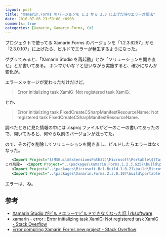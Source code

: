 ```yaml
---
layout: post
title: "Xamarin.Forms のバージョンを 1.2 から 2.3 に上げた時のエラー対処法"
date: 2016-07-06 23:59:00 +0900
comments: true
categories: [Xamarin, Xamarin.Forms, C#]
---
```

プロジェクトで使ってる Xamarin.Forms のバージョンを「1.2.3.6257」から「2.3.0.107」に上げたら、ビルドでエラーが発生するようになった。
<!--more-->

ググッてみると、「Xamarin Studio を再起動」とか「ソリューションを開き直せ」とか書いてある。
ホンマかいな？と思いながら実施すると、確かになんか変化が。

エラーメッセージが変わっただけだけど。

> Error initializing task XamlG: Not registered task XamlG.

とか、

> Error initializing task FixedCreateCSharpManifestResourceName: Not registered task FixedCreateCSharpManifestResourceName.

調べたときに見た情報の中には .csproj ファイルがどーのこーの書いてあったので、開いてみると、何やら以前のバージョンが残ってた。

ので、その行を削除してソリューションを開き直し、ビルドしたらエラーはなくなった。

```xml xxx.csproj
   <Import Project="$(MSBuildExtensionsPath32)\Microsoft\Portable\$(TargetFrameworkVersion)\Microsoft.Portable.CSharp.targets" />
これ削除→  <Import Project="..\packages\Xamarin.Forms.1.2.3.6257\build\portable-win+net45+wp80+MonoAndroid10+MonoTouch10\Xamarin.Forms.targets" Condition="Exists('..\packages\Xamarin.Forms.1.2.3.6257\build\portable-win+net45+wp80+MonoAndroid10+MonoTouch10\Xamarin.Forms.targets')" />
   <Import Project="..\packages\Microsoft.Bcl.Build.1.0.21\build\Microsoft.Bcl.Build.targets" Condition="Exists('..\packages\Microsoft.Bcl.Build.1.0.21\build\Microsoft.Bcl.Build.targets')" />
   <Import Project="..\packages\Xamarin.Forms.2.3.0.107\build\portable-win+net45+wp80+win81+wpa81+MonoAndroid10+MonoTouch10+Xamarin.iOS10\Xamarin.Forms.targets" Condition="Exists('..\packages\Xamarin.Forms.2.3.0.107\build\portable-win+net45+wp80+win81+wpa81+MonoAndroid10+MonoTouch10+Xamarin.iOS10\Xamarin.Forms.targets')" />
```

エラーは、ね。

## 参考

* [Xamarin Studio がビルドエラーでビルドできなくなった話 | rksoftware](https://rksoftware.wordpress.com/2016/04/24/001-16/)
* [xamarin - error : Error initializing task XamlG: Not registered task XamlG - Stack Overflow](http://stackoverflow.com/questions/27873185/error-error-initializing-task-xamlg-not-registered-task-xamlg)
* [Error compiling Xamarin Forms new project - Stack Overflow](http://stackoverflow.com/questions/34501301/error-compiling-xamarin-forms-new-project)
